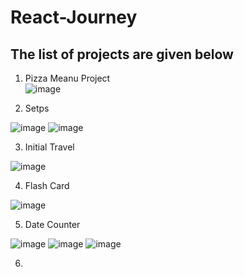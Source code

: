 # React-Journey

## The list of projects are given below

1. Pizza Meanu Project  
![image](https://github.com/anjiladhikari/React-Journey/assets/21165474/1e37f3f9-c9fa-459c-a480-a109f90d9e4d)

2. Setps 

![image](https://github.com/anjiladhikari/React-Journey/assets/21165474/59c0de1e-9a9c-4482-811c-f5e12defb4a3)
![image](https://github.com/anjiladhikari/React-Journey/assets/21165474/14addff4-0fec-4f93-9e8d-bc3196557ab0)


3. Initial Travel 

![image](https://github.com/anjiladhikari/React-Journey/assets/21165474/9605b8d6-4ef2-449f-99bf-0f74ce1b44ae)

4. Flash Card

![image](https://github.com/anjiladhikari/React-Journey/assets/21165474/0e1283f7-4379-4f38-b571-def50e6c6be0)


5. Date Counter 

![image](https://github.com/anjiladhikari/React-Journey/assets/21165474/6af13a78-7063-4f1a-914b-9ce972f3c1f1)
![image](https://github.com/anjiladhikari/React-Journey/assets/21165474/31d8e1b6-684f-4149-8a6f-591a8ecd8090)
![image](https://github.com/anjiladhikari/React-Journey/assets/21165474/4ab9d84c-8e71-40f1-88e0-efba3ec46441)




6. 

